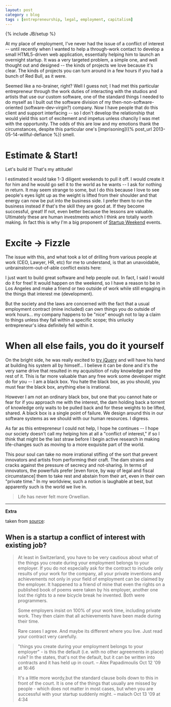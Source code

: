 ```yaml
---
layout: post
category : blog
tags : [entrepreneurship, legal, employment, capitalism]
---
```

{% include JB/setup %}

At my place of employment, I've never had the issue of a conflict of interest -- until recently when I wanted to help a through-work contact to develop a small HTML5-driven web application, essentially helping him to launch an overnight startup. It was a very targeted problem, a simple one, and well thought out and designed -- the kinds of projects we love because it's clear. The kinds of projects you can turn around in a few hours if you had a bunch of Red Bull, as it were.

Seemed like a no-brainer, right? Well I guess not; I had met this particular entrepreneur through the work duties of interacting with the studios and artists that use our custom software, one of the standard things I needed to do myself as I built out the software division of my then-non-software-oriented (software-dev-virgin?) company. Now I have people that do this client and support interfacing -- so I don't develop the relationship that would yield this sort of excitement and impetus unless chancily I was met with the opportunity. The odds of this are low and my emotions thank the circumstances, despite this particular one's [imprisoning]({% post_url 2013-05-14-willful-defiance %}) smell.

# Estimate & Start!

Let's build it! That's my attitude!

I estimated it would take 1-3 diligent weekends to pull it off. I would create it for him and he would go sell it to the world as he wants -- I ask for nothing in return. It may seem strange to some, but I do this because I love to see people's eyes light up as the weight is lifted from their shoulder and that energy can now be put into the business side. I prefer them to run the business instead if that's the skill they are good at. If they become successful, great! If not, even better because the lessons are valuable. Ultimately these are human investments which I think are totally worth making. In fact this is why I'm a big proponent of [Startup Weekend](http://startupweekend.org/) events.

# Excite -> Fizzle

The issue with this, and what took a lot of drilling from various people at work (CEO, Lawyer, HR, etc) for me to understand, is that an unavoidable, unbrainstorm-out-of-able conflict exists here:

I just want to build great software and help people out. In fact, I said I would do it for free! It would happen on the weekend, so I have a reason to be in Los Angeles and make a friend or two outside of work while still engaging in the things that interest me (development).

But the society and the laws are concerned with the fact that a usual employment contract (mine included) can own things you do outside of work hours... my company happens to be "nice" enough not to lay a claim to things unless they fall within a specific scope; this unlucky entrepreneur's idea definitely fell within it.


# When all else fails, you do it yourself

On the bright side, he was really excited to [try jQuery](http://try.jquery.com/) and will have his hand at building his system all by himself... I believe it can be done and it's the very same drive that resulted in my acquisition of ruby knowledge and the rest of it. This is far more valuable than any free work some developer might do for you -- I am a black box. You hate the black box, as you should, you must fear the black box, anything else is irrational.

However I am not an ordinary black box, but one that you cannot hate or fear for if you approach me with the interest, the dam holding back a torrent of knowledge only waits to be pulled back and for these weights to be lifted, shared. A black box is a single point of failure. We design around this in our software systems as we should with our human resources. I digress.

As far as this entrepreneur I could not help, I hope he continues -- I hope our society doesn't call my helping him at all a "conflict of interest," if so I think that might be the last straw before I begin active research in making life-changes such as moving to a more exquisite part of the world. 

This pour soul can take no more irrational stifling of the sort that prevent innovators and artists from performing their craft. The dam strains and cracks against the pressure of secrecy and not-sharing. In terms of innovators, the powerfuls prefer \[even force, by way of legal and fiscal circumstance\] them to take rest and abstain from their art, even in their own "private time." In my worldview, such a notion is laughable at best, but apparently such is the world we live in.

>Life has never felt more Orwellian.

---

**Extra**

taken from [source](http://answers.onstartups.com/questions/947/when-is-a-startup-a-conflict-of-interest-with-existing-job):

## When is a startup a conflict of interest with existing job?

>At least in Switzerland, you have to be very cautious about what of the things you create during your employment belongs to your employer. If you do not especially ask for the contract to include only results of your work for the company, all your private inventions and achievements not only in your field of employment can be claimed by the employer. It happened to a friend of mine that even the rights on a published book of poems were taken by his employer, another one lost the rights to a new bicycle break he invented. Both were programmers.
>
>Some employers insist on 100% of your work time, including private work. They then claim that all achievements have been made during their time.
>
>Rare cases I agree. And maybe its different where you live. Just read your contract very carefully.

>"things you create during your employment belongs to your employer" - is this the default (i.e. with no other agreements in place) rule? In the states, that's not the default, but it can be written into contracts and it has held up in court. – Alex Papadimoulis Oct 12 '09 at 16:46

>It's a little more wordy,but the standard clause boils down to this in front of the court. It is one of the things that usually are missed by people - which does not matter in most cases, but when you are successful with your startup suddenly might. – malach Oct 13 '09 at 4:34
